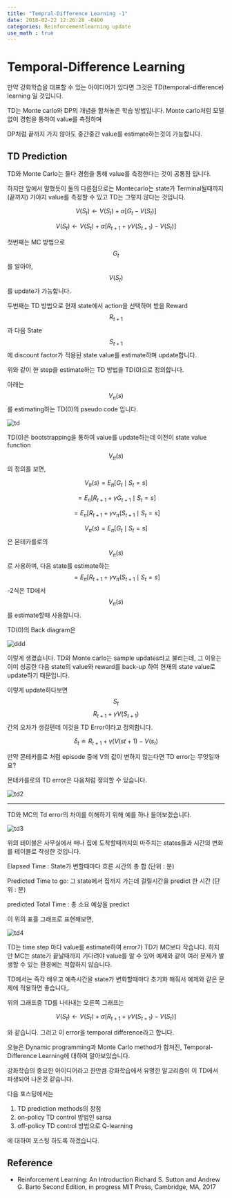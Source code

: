 ```yaml
---
title: "Tempral-Difference Learning -1"
date: 2018-02-22 12:26:28 -0400
categories: Reinforcementlearning update
use_math : true
---
```





# Temporal-Difference Learning



만약 강화학습을 대표할 수 있는 아이디어가 있다면 그것은 TD(temporal-difference) learning 일 것입니다. 

TD는 Monte carlo와 DP의 개념을 합쳐놓은 학습 방법입니다. Monte carlo처럼 모델 없이 경험을 통하여 value를 측정하며

DP처럼 끝까지 가지 않아도 중간중간 value를 estimate하는것이 가능합니다. 




## TD Prediction


TD와 Monte Carlo는 둘다 경험을 통해 value를 측정한다는 것이 공통점 입니다. 

하지만 앞에서 말했듯이 둘의 다른점으로는 Montecarlo는 state가 Terminal될때까지 (끝까지) 가야지 value를 측정할 수 있고 TD는 그렇지 않다는 것입니다.


$$V(S_t) \leftarrow V(S_t)+ \alpha \left [ G_t - V(S_t) \right ]$$


$$V(S_t) \leftarrow V(S_t)+ \alpha \left [ R_{t+1} + \gamma V(S_{t+1}) - V(S_t) \right ]$$


첫번째는 MC 방법으로 $$G_t$$를 알아야, $$V(S_t)$$를 update가 가능합니다. 

두번째는 TD 방법으로 현재 state에서 action을 선택하며 받을 Reward $$R_{t+1}$$과 다음 State $$S_{t+1}$$에 discount factor가 적용된 state value를 estimate하며 update합니다. 

위와 같이 한 step을 estimate하는 TD 방법을 TD(0)으로 정의합니다. 


아래는 $$V_\pi(s)$$를 estimating하는 TD(0)의 pseudo code 입니다. 

![td](https://user-images.githubusercontent.com/11300712/36513989-9cc6690e-17b5-11e8-82a8-6431b8f3ffda.JPG)

TD(0)은 bootstrapping을 통하여 value를 update하는데 이전이 state value function $$V_\pi(s)$$의 정의를 보면,

$$V_\pi(s)= E_\pi[G_t \mid S_t=s]$$ 

$$= E_\pi[R_{t+1}+ \gamma G_{t+1} \mid S_t=s]$$
        
        
$$=E_\pi[R_{t+1}+ \gamma v_\pi(S_{t+1} \mid S_t=s]$$

        
        

$$V_\pi(s)= E_\pi[G_t \mid S_t=s]$$ 은  몬테카를로의 $$V_\pi(s)$$로 사용하며, 다음 state를 estimate하는 $$=E_\pi[R_{t+1}+ \gamma v_\pi(S_{t+1} \mid S_t=s]$$ -2식은 TD에서 $$V_\pi(s)$$를 estimate할때 사용합니다.

        
TD(0)의 Back diagram은 

![ddd](https://user-images.githubusercontent.com/11300712/36514047-e4ac3d16-17b5-11e8-97b4-c14d78db84d5.JPG)

이렇게 생겼습니다. TD와 Monte carlo는 sample updates라고 불리는데, 그 이유는 이미 성공한 다음 state의 value와 reward를 back-up 하여 현재의 state value로 update하기 때문입니다. 

이렇게 update하다보면 $$S_t$$ $$R_{t+1} +\gamma V(S_{t+1})$$ 간의 오차가 생길텐데 이것을 TD Error이라고 정의합니다. 

$$\delta _t \doteq R_{t+1} + \gamma(V(st+1) - V(s_t)$$


만약 몬테카를로 처럼 episode 중에  V의 값이 변하지 않는다면 TD error는 무엇일까요? 

몬테카를로의 TD error은 다음처럼 정의할 수 있습니다. 


![td2](https://user-images.githubusercontent.com/11300712/36513990-9cf11636-17b5-11e8-8eea-1f6f76e3f06f.JPG)



_ _ _


TD와 MC의 Td error의 차이를 이해하기 위해 예를 하나 들어보겠습니다. 







![td3](https://user-images.githubusercontent.com/11300712/36513991-9d169e56-17b5-11e8-80e8-f19ca530d873.JPG)


위의 테이블은 사무실에서 떠나 집에 도착할때까지의 마주치는 states들과 시간의 변화를 테이블로 작성한 것입니다. 

Elapsed Time : State가 변할때마다 흐른 시간의 총 합 (단위 : 분)

Predicted Time to go: 그 state에서 집까지 가는데 걸릴시간을 predict 한 시간 (단위 : 분)

predicted Total Time : 총 소요 예상을 predict

이 위의 표를 그래프로 표현해보면,


![td4](https://user-images.githubusercontent.com/11300712/36513992-9d4f863a-17b5-11e8-9e79-2f567aa2371f.JPG)



TD는 time step 마다 value를 estimate하여 error가 TD가 MC보다 작습니다. 하지만 MC는 state가 끝날때까지 기다려야 value를 알 수 있어 예제와 같이 여러 문제가 발생할 수 있는 환경에는 적합하지 않습니다. 

TD에서는 즉각 배우고 예측시간을 state가 변화할때마다 초기화 해줘서 예제와 같은 문제에 적용하면 좋습니다,. 

위의 그래프중  TD를 나타내는 오른쪽 그래프는 

$$V(S_t) \leftarrow V(S_t)+ \alpha \left [ R_{t+1} + \gamma V(S_{t+1}) - V(S_t) \right ]$$

와 같습니다. 그리고 이 error을 temporal difference라고 합니다. 


오늘은 Dynamic programming과 Monte Carlo method가  합쳐진, Temporal-Difference Learning에 대하여 알아보았습니다. 

강화학습의 중요한 아이디어라고 한만큼 강화학습에서 유명한 알고리즘이 이 TD에서 파생되어 나온것 같습니다. 

다음 포스팅에서는 
1. TD prediction methods의 장점
2. on-policy TD control 방법인 sarsa
3. off-policy TD control 방법으로 Q-learning

에 대하여 포스팅 하도록 하겠습니다. 






## Reference 
* Reinforcement Learning: An Introduction Richard S. Sutton and Andrew G. Barto Second Edition, in progress
MIT Press, Cambridge, MA, 2017







